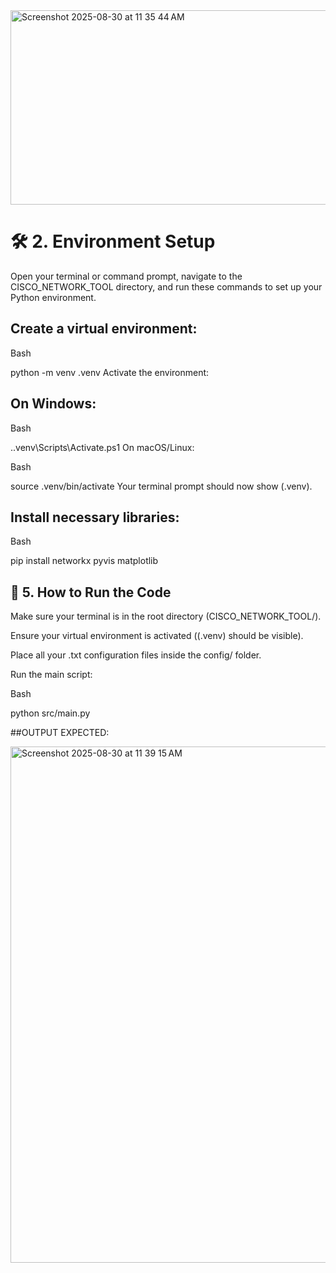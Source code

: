<img width="650" height="311" alt="Screenshot 2025-08-30 at 11 35 44 AM" src="https://github.com/user-attachments/assets/0f867618-91b0-475d-9ab5-3342baca6cd7" />



# 🛠️ 2. Environment Setup
Open your terminal or command prompt, navigate to the CISCO_NETWORK_TOOL directory, and run these commands to set up your Python environment.

## Create a virtual environment:

Bash

python -m venv .venv
Activate the environment:

## On Windows:

Bash

.\.venv\Scripts\Activate.ps1
On macOS/Linux:

Bash

source .venv/bin/activate
Your terminal prompt should now show (.venv).

## Install necessary libraries:

Bash

pip install networkx pyvis matplotlib


## 🚀 5. How to Run the Code
Make sure your terminal is in the root directory (CISCO_NETWORK_TOOL/).

Ensure your virtual environment is activated ((.venv) should be visible).

Place all your .txt configuration files inside the config/ folder.

Run the main script:

Bash

python src/main.py


##OUTPUT EXPECTED:

<img width="562" height="826" alt="Screenshot 2025-08-30 at 11 39 15 AM" src="https://github.com/user-attachments/assets/d8d21f26-6477-4385-8e4d-5f7d72bf646f" />

